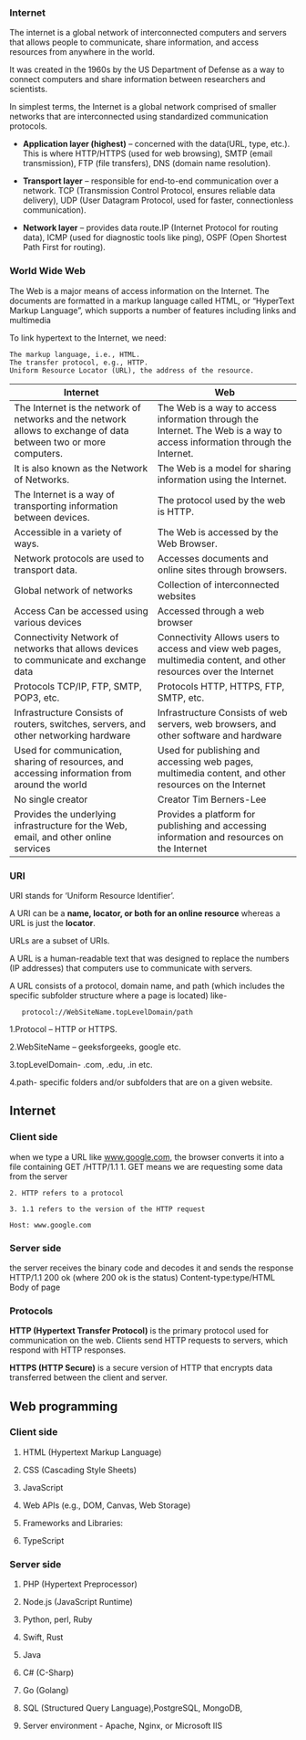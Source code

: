 ### Internet

The internet is a global network of interconnected computers and servers that allows people to communicate, share information, and access resources from anywhere in the world.

It was created in the 1960s by the US Department of Defense as a way to connect computers and share information between researchers and scientists.

In simplest terms, the Internet is a global network comprised of smaller networks that are interconnected using standardized communication protocols.

- **Application layer (highest)** – concerned with the data(URL, type, etc.). This is where HTTP/HTTPS (used for web browsing), SMTP (email transmission), FTP (file transfers), DNS (domain name resolution).
 
- **Transport layer** – responsible for end-to-end communication over a network. TCP (Transmission Control Protocol, ensures reliable data delivery), UDP (User Datagram Protocol, used for faster, connectionless communication).

- **Network layer** – provides data route.IP (Internet Protocol for routing data), ICMP (used for diagnostic tools like ping), OSPF (Open Shortest Path First for routing).

### World Wide Web

The Web is a major means of access information on the Internet. The documents are formatted in a markup language called HTML, or “HyperText Markup Language”, which supports a number of features including links and multimedia

To link hypertext to the Internet, we need: 

    The markup language, i.e., HTML.
    The transfer protocol, e.g., HTTP.
    Uniform Resource Locator (URL), the address of the resource.

Internet |	Web|
---------|------------|
The Internet is the network of networks and the network allows to exchange of data between two or more computers.  |    The Web is a way to access information through the Internet.                                                                                                                                            	The Web is a way to access information through the Internet.
It is also known as the Network of Networks.| 	The Web is a model for sharing information using the Internet.                                                                                                                                                                                                                  
The Internet is a way of transporting information between devices.| 	The protocol used by the web is HTTP.
Accessible in a variety of ways. |	The Web is accessed by the Web Browser.
Network protocols are used to transport data. |	Accesses documents and online sites through browsers.
 Global network of networks |	Collection of interconnected websites
Access Can be accessed using various devices |	Accessed through a web browser
Connectivity Network of networks that allows devices to communicate and exchange data |	Connectivity Allows users to access and view web pages, multimedia content, and other resources over the Internet
Protocols TCP/IP, FTP, SMTP, POP3, etc. |	Protocols HTTP, HTTPS, FTP, SMTP, etc.
Infrastructure Consists of routers, switches, servers, and other networking hardware 	|Infrastructure Consists of web servers, web browsers, and other software and hardware
 Used for communication, sharing of resources, and accessing information from around the world 	|Used for publishing and accessing web pages, multimedia content, and other resources on the Internet
No single creator |	Creator Tim Berners-Lee
Provides the underlying infrastructure for the Web, email, and other online services 	|Provides a platform for publishing and accessing information and resources on the Internet

### URI

 URI stands for ‘Uniform Resource Identifier’.
 
 A URI can be a **name, locator, or both for an online resource** whereas a URL is just the **locator**. 
 
 URLs are a subset of URIs. 
 
 A URL is a human-readable text that was designed to replace the numbers (IP addresses) that computers use to communicate with servers.

A URL consists of a protocol, domain name, and path (which includes the specific subfolder structure where a page is located) like-

       protocol://WebSiteName.topLevelDomain/path

1.Protocol – HTTP or HTTPS.

2.WebSiteName – geeksforgeeks, google etc.

3.topLevelDomain- .com, .edu, .in etc.

4.path- specific folders and/or subfolders that are on a given website.

## Internet

### Client side

when we type a URL like www.google.com, the browser converts it into a file containing
    GET /HTTP/1.1
    1. GET means we are requesting some data from the server
    
    2. HTTP refers to a protocol 
    
    3. 1.1 refers to the version of the HTTP request
    
    Host: www.google.com
### Server side

the server receives the binary code and decodes it and sends the response
    HTTP/1.1 200 ok (where 200 ok is the status)
    Content-type:type/HTML
    Body of page

### Protocols

**HTTP (Hypertext Transfer Protocol)** is the primary protocol used for communication on the web. Clients send HTTP requests to servers, which respond with HTTP responses. 

**HTTPS (HTTP Secure)** is a secure version of HTTP that encrypts data transferred between the client and server.

## Web programming

### Client side

1. HTML (Hypertext Markup Language)

2. CSS (Cascading Style Sheets)

3. JavaScript

4. Web APIs (e.g., DOM, Canvas, Web Storage)

5. Frameworks and Libraries:

6. TypeScript

### Server side

1. PHP (Hypertext Preprocessor)

2. Node.js (JavaScript Runtime)

3. Python, perl, Ruby

4. Swift, Rust

5. Java

6. C# (C-Sharp)

7. Go (Golang)

8. SQL (Structured Query Language),PostgreSQL, MongoDB,

9. Server environment -  Apache, Nginx, or Microsoft IIS

